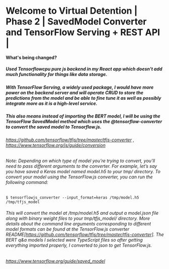# Welcome to Virtual Detention | Phase 2 | SavedModel Converter and TensorFlow Serving + REST API |
#### What's being changed?
##### Used Tensorflowcpu pure js backend in my React app which doesn't add much functionality for things like data storage.
##### With TensorFlow Serving, a widely used package, I would have more power on the backend server and will operate CRUD to store the predictions from the model and be able to fine tune it as well as possibly integrate more as it is a high-level service.
##### This also means instead of importing the BERT model, I will be using the TensorFlow SavedModel method which uses the @tensorflow-converter to convert the saved model to Tensorflow.js.
###### https://github.com/tensorflow/tfjs/tree/master/tfjs-converter , https://www.tensorflow.org/js/guide/conversion
###### Note: Depending on which type of model you’re trying to convert, you’ll need to pass different arguments to the converter. For example, let’s say you have saved a Keras model named model.h5 to your tmp/ directory. To convert your model using the TensorFlow.js converter, you can run the following command:

    $ tensorflowjs_converter --input_format=keras /tmp/model.h5 /tmp/tfjs_model
###### This will convert the model at /tmp/model.h5 and output a model.json file along with binary weight files to your tmp/tfjs_model/ directory. More details about the command line arguments corresponding to different model formats can be found at the TensorFlow.js converter README[https://github.com/tensorflow/tfjs/tree/master/tfjs-converter]. The BERT q&a models I selected were TypeScript files so after getting everything imported properly, I converted to json to get TensorFlow.js.
###### https://www.tensorflow.org/guide/saved_model
